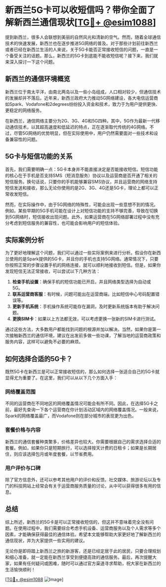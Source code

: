 # 新西兰5G卡可以收短信吗？带你全面了解新西兰通信现状[[TG💪+ @esim1088](https://t.me/s/esim1088)]

提到新西兰，很多人会联想到美丽的自然风光和清新的空气。然而，随着全球通信技术的快速发展，新西兰也在逐步推进5G网络的普及。对于那些计划前往新西兰或者已经在新西兰生活的人来说，关于5G卡能否正常接收短信的问题，一直是一个备受关注的话题。那么，新西兰的5G卡到底能不能收短信呢？接下来，我们就来深入探讨一下这个问题。

## 新西兰的通信环境概览

新西兰位于南太平洋，由南北两岛以及一些小岛组成，人口相对较少，但通信技术的发展却并不落后。近年来，新西兰政府大力推动5G网络建设，各大电信运营商如Spark、Vodafone和2degrees纷纷投入资金和技术，致力于为用户提供更快、更稳定的网络服务。

在新西兰，通信网络主要分为2G、3G、4G和5G四种。其中，5G作为最新一代移动通信技术，以其超高速度和低延迟的特点，正在逐渐取代传统的4G网络。不过，尽管5G网络的优势明显，但在实际使用中，用户仍然需要面对一些技术和设备兼容性的问题。

## 5G卡与短信功能的关系

首先，我们需要明确一点：5G卡本身并不能直接决定是否能接收短信。短信功能的核心在于手机是否支持SMS（短消息服务）协议以及运营商是否开通了相关的短信服务。换句话说，只要你的手机能够兼容SMS协议，并且运营商的网络支持短信发送和接收，那么无论你使用的是2G、3G、4G还是5G卡，理论上都可以正常收发短信。

然而，在实际操作中，由于5G网络的特殊性，可能会出现一些意想不到的情况。例如，某些早期的5G手机可能在设计上对短信功能的支持不够完善，导致在切换到5G网络时，短信接收出现问题。此外，如果运营商在5G网络部署过程中没有充分考虑到短信服务的兼容性，也可能会影响用户的短信体验。

## 实际案例分析

为了更好地理解这个问题，我们可以通过一些实际案例来进行分析。假设你在新西兰使用的是Spark提供的5G卡，并且你的手机也支持5G网络。通常情况下，只要你按照正常的步骤设置手机的网络连接，就可以顺利地接收到短信。但是，如果你发现短信无法正常接收，可以尝试以下几种方法：

1. **检查手机设置**：确保手机的短信功能已开启，并且网络类型选择为自动或5G。
2. **联系运营商客服**：有时候，问题可能出在运营商端，比如短信中心号码配置错误等。
3. **更新手机系统**：手机操作系统可能存在漏洞，及时更新系统版本有助于解决问题。
4. **更换SIM卡**：如果以上方法都无效，可以考虑更换一张新的SIM卡进行测试。

通过这些方法，大多数用户都能找到问题的根源并加以解决。当然，如果你是第一次接触新西兰的通信环境，建议在出发前多做一些功课，了解当地的运营商政策和服务内容，这样可以避免不必要的麻烦。

## 如何选择合适的5G卡？

既然5G卡在新西兰是可以正常接收短信的，那么如何选择一张适合自己的5G卡就显得尤为重要了。在这里，我们可以从以下几个方面入手：

### 网络覆盖范围

不同的运营商在不同地区的网络覆盖情况可能会有所不同。因此，在选择5G卡之前，最好先查询一下各个运营商在你计划活动区域内的网络覆盖情况。一般来说，Spark的网络覆盖最广，而Vodafone则在部分城市的表现更为出色。

### 套餐价格与内容

新西兰的通信套餐种类繁多，价格差异也较大。你需要根据自己的需求选择合适的套餐。例如，如果你只是短期旅行，可以选择按天计费的日租卡；如果是长期居住，则应该选择包月或年度套餐，以节省费用。

### 用户评价与口碑

除了官方信息外，还可以参考其他用户的评价和反馈。社交媒体、旅游论坛以及专门的科技网站上经常会有关于运营商服务质量的讨论，从中可以获得很多有用的信息。

## 总结

综上所述，新西兰的5G卡是可以正常接收短信的，但这并不意味着完全没有问题。在使用过程中，我们需要综合考虑手机设备、运营商服务以及个人需求等多个因素，才能确保获得最佳的通信体验。希望本文能够帮助大家更好地了解新西兰的通信现状，并为大家提供一些实用的建议。

无论你是即将踏上新西兰之旅的新游客，还是已经定居于此的居民，只要合理规划和细心准备，就一定能在新西兰享受到便捷高效的通信服务。最后，再次提醒大家，如果有任何疑问或困难，随时可以通过官方渠道寻求帮助，祝大家在新西兰的生活愉快顺利！

[[TG💪+ @esim1088](https://t.me/s/esim1088) ![Image](https://i.postimg.cc/4NQfJmqS/Snipaste-2025-05-13-00-14-12.png)]